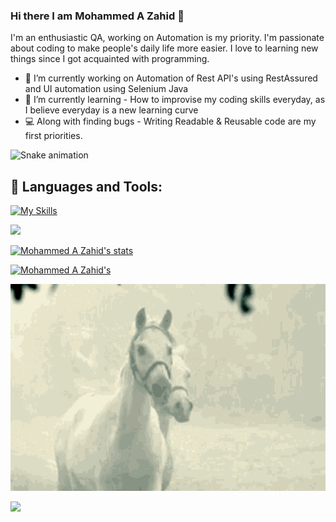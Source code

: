### Hi there I am Mohammed A Zahid 👋

I'm an enthusiastic QA, working on Automation is my priority. I'm passionate about coding to make people's daily life more easier.
I love to learning new things since I got acquainted with programming.

- 🔭 I’m currently working on Automation of Rest API's using RestAssured and UI automation using Selenium Java
- 🌱 I’m currently learning - How to improvise my coding skills everyday, as I believe everyday is a new learning curve
- 💻 Along with finding bugs - Writing Readable & Reusable code are my first priorities.

<!--
**Zahid-Automate/Zahid-Automate** is a ✨ _special_ ✨ repository because its `README.md` (this file) appears on your GitHub profile.

Here are some ideas to get you started:


-->


![Snake animation](https://github.com/thepiyushmalhotra/thepiyushmalhotra/blob/output/github-contribution-grid-snake.svg)

## 🧰 Languages and Tools:

<p align="center">

[![My Skills](https://skillicons.dev/icons?i=java,selenium,vscode,azure,bash,css,discord,js,react,jenkins,kubernetes,linux,maven,mongodb,mysql,postgres,powershell,docker,aws,nodejs,eclipse,git,gitlab,gherkin,html,figma&theme=light)](https://skillicons.dev)

</p>

<img height="137px"
  src="https://stackoverflow-card.vercel.app/?userID=10863237&theme=stackoverflow-light"
/>

[![Mohammed A Zahid's stats](https://github-readme-stats.vercel.app/api?username=Zahid-Automate&count_private=true)](https://github.com/arribass/github-readme-stats)

[![Mohammed A Zahid's ](https://github-readme-stats.vercel.app/api/top-langs/?username=Zahid-Automate)](https://github.com/arribass/github-readme-stats)

![](https://github.com/Zahid-Automate/Zahid-Automate/blob/main/horses-white-horse.gif)

![](https://komarev.com/ghpvc/?username=your-github-Zahid-Automate&label=PROFILE+VIEWS&style=flat-square)
